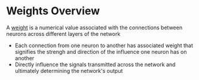 # Weights Overview

A [weight](https://deepai.org/machine-learning-glossary-and-terms/weight-artificial-neural-network) is a numerical value associated with the connections between neurons across different layers of the network

* Each connection from one neuron to another has associated weight that signifies the strengh and direction of the influence one neuron has on another
* Directly influence the signals transmitted across the network and ultimately determining the network's output